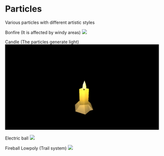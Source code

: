 # Particles
 Various particles with different artistic styles

Bonfire (It is affected by windy areas)
![](gifs/Bonfire.gif)

Candle (The particles generate light)
![](gifs/Candle.gif)

Electric ball
![](gifs/ElectricBall.gif)

Fireball Lowpoly (Trail system)
![](gifs/Fireball.gif)
